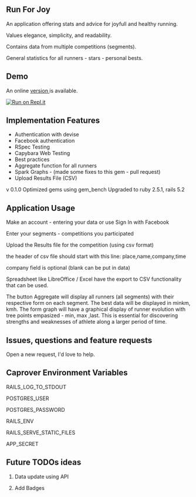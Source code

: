 ## Run For Joy

An application offering stats and advice for joyfull and healthy running.

Values elegance, simplicity, and readability.

Contains data from multiple competitions (segments).

General statistics for all runners -  stars - personal bests.

## Demo

An online <a href="http://runforjoy.snipermed.ro/">version </a> is available.

[![Run on Repl.it](https://repl.it/badge/github/bbsoft0/runforjoy)](https://repl.it/github/bbsoft0/runforjoy)

## Implementation Features

 * Authentication with devise
 * Facebook authentication
 * RSpec Testing
 * Capybara Web Testing
 * Best practices
 * Aggregate function for all runners
 * Spark Graphs - (made some fixes to this gem - pull request)
 * Upload Results File (CSV)

v 0.1.0	
  Optimized gems using gem_bench
  Upgraded to ruby 2.5.1, rails 5.2

## Application Usage
 Make an account - entering your data or use Sign In with Facebook

 Enter your segments - competitions you participated

 Upload the Results file for the competition (using csv format)

 the header of csv file should start with this line:
 place,name,company,time

 company field is optional (blank can be put in data)

  Spreadsheet like LibreOffice / Excel have the export to CSV functionality that can be used.

  The button Aggregate will display all runners (all segments) with their respective form on each segment. The best data will be displayed in minkm, kmh.
  The form graph will have  a graphical display of runner evolution with tree points empasized - min, max ,last. This is essential for discovering strengths and weaknesses of athlete along a larger period of time.

## Issues, questions and feature requests
Open a new request, I'd love to help.

## Caprover Environment Variables

RAILS_LOG_TO_STDOUT

POSTGRES_USER

POSTGRES_PASSWORD

RAILS_ENV

RAILS_SERVE_STATIC_FILES

APP_SECRET


## Future TODOs ideas

1) Data update using API

2) Add Badges


